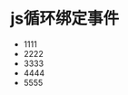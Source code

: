 # js循环绑定事件
<!DOCTYPE html>
<html lang="en">
<head>
  <meta charset="UTF-8">
  <title>Document</title>
  <script>
  window.onload = function(){
    var  box1 = document.getElementById('box1');
    var oli = box1.children;
    var length = box1.children.length;
    console.log(oli[0]);

    // 方法一：
    // for(var i=0; i<length; i++){
    //   oli[i].onclick = (function(index){
    //     return function(){ console.log(index)}
    //   })(i);

    // }

    // 方法二：
    for(var i=0; i<length; i++){
      (function(index){
        oli[index].onclick = function(){
          console.log(index);
          console.log(oli[index]);
        }
      })(i);
    }


  }

  </script>
</head>
<body>
  <ul id="box1">
    <li>
      1111
    </li>
    <li>
      2222
    </li>
    <li>
      3333
    </li>
    <li>
      4444
    </li>
    <li>
      5555
    </li>
  </ul>

</body>
</html>
